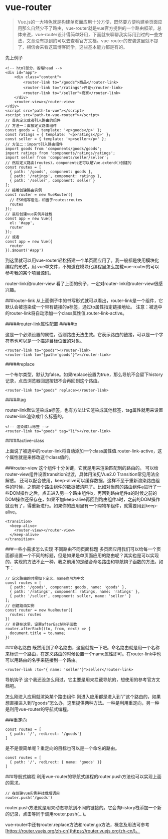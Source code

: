 # vue-router
>Vue.js的一大特色就是构建单页面应用十分方便，既然要方便构建单页面应用那么自然少不了路由，vue-router就是vue官方提供的一个路由框架。总体来说，vue-router设计得简单好用，下面就来聊聊我实际用到过的一些方法，文章没有提到的可以去查看官方文档。vue-router的安装这里就不提了，相信会来看这篇博客同学，这些基本能力都是有的。

先上例子
```
<!-- html部分，省略head -->
<div id="app">
    <div class="content">
        <router-link to="/goods">商品</router-link>
        <router-link to="/ratings">评论</router-link>
        <router-link to="/seller">商家</router-link>
    </div>
    <router-view></router-view>
</div>
<script src="path-to-vue"></script>
<script src="path-to-vue-router"></script>
// 首先定义或者引入路由的组件
// 方法一：直接定义路由组件
const goods = { template: '<p>goods</p>' };
const ratings = { template: '<p>ratings</p>' };
const seller = { template: '<p>seller</p>' };
// 方法二：import引入路由组件
import goods from 'components/goods/goods';
import ratings from 'components/ratings/ratings';
import seller from 'components/seller/seller';
// 然后定义路由(routes)，components还可以是Vue.extend()创建的
const routes = [
  { path: '/goods', component: goods },
  { path: '/ratings', component: ratings },
  { path: '/seller', component: seller }
];
// 接着创建路由实例
const router = new VueRouter({
  // ES6缩写语法，相当于routes:routes
  routes  
});
// 最后创建vue实例并挂载
const app = new Vue({
  el: '#app',
  router
});
// 或者
const app = new Vue({
  router
}).$mount('#app')
```
到这里就可以用vue-router轻松搭建一个单页面应用了。我一般都是使用模块化编程的形式，用.vue单文件，不知道在模块化编程里怎么加载vue-router的可以参考我的某个项目源码。

router-link和router-view
看了上面的例子，一定对router-link和router-view很感兴趣。

###router-link
从上面例子中的书写形式就可以看出，router-link是一个组件，它默认会被渲染成一个带有链接的a标签，通过to属性指定链接地址。
注意：被选中的router-link将自动添加一个class属性值.router-link-active。

#####router-link属性配置
#####to


这是一个必须设置的属性，否则路由无法生效。它表示路由的链接，可以是一个字符串也可以是一个描述目标位置的对象。
```
<router-link to="goods"></router-link>
<router-link to="{path='goods'}"></router-link>
```
#####replace

一个布尔类型，默认为false。如果replace设置为true，那么导航不会留下history记录，点击浏览器回退按钮不会再回到这个路由。
```
<router-link to="goods" replace></router-link>
```
#####tag

router-link默认渲染成a标签，也有方法让它渲染成其他标签，tag属性就用来设置router-link渲染成什么标签的。
```
<!-- 渲染成li标签 -->
<router-link to="goods" tag="li"></router-link>
```
#####active-class

上面说了被选中的router-link将自动添加一个class属性值.router-link-active，这个属性就是来修改这个class值的。

###router-view
这个组件十分关键，它就是用来渲染匹配到的路由的。
可以给router-view组件设置transition过渡，具体用法见Vue2.0 Transition常见用法全解惑。
还可以配合<keep-alive>使用，keep-alive可以缓存数据，这样不至于重新渲染路由组件的时候，之前那个路由组件的数据被清除了。比如对当前的路由组件a进行了一些DOM操作之后，点击进入另一个路由组件b，再回到路由组件a的时候之前的DOM操作还保存在，如果不加keep-alive再回到路由组件a时，之前的DOM操作就没有了，得重新进行。如果你的应用里有一个购物车组件，就需要用到keep-alive。
```
<transition>
  <keep-alive>
    <router-view></router-view>
  </keep-alive>
</transition>
```
###一些小需求怎么实现
不同路由不同页面标题
多页面应用我们可以给每一个页面都设置一个不同的标题，但是如果是单页面应用的路由呢？其实也是可以实现的，实现的方法不止一种，我之前用的是结合命名路由和导航钩子函数的方法。如下：
```
// 定义路由的时候如下定义，name也可为中文
const routes = [
  { path: '/goods', component: goods, name: 'goods' },
  { path: '/ratings', component: ratings, name: 'ratings' },
  { path: '/seller', component: seller, name: 'seller' }
];
// 创建路由实例
const router = new VueRouter({
  routes: routes
})
// 关键在这里，设置afterEach钩子函数
router.afterEach((to, from, next) => {
  document.title = to.name;
})
```
###命名路由
既然用到了命名路由，这里就提一下吧。命名路由就是用一个名称来标识一个路由，在定义路由的时候设置一个name属性即可。在router-link中也可以用路由的名字来链接到一个路由。
```
<router-link :to="{ name: 'seller'}">seller</router-link>
```
导航钩子
这个我还没怎么用过，它主要是用来拦截导航的，想使用的参考官方文档吧。

怎么刚进入应用就渲染某个路由组件
刚进入应用都是进入到“/”这个路由的，如果想直接进入到“/goods”怎么办，这里提供两种方法。一种是利用重定向，另一种是利用vue-router的导航式编程。

###重定向
```
const routes = [
  { path: '/', redirect: '/goods'}
]
```
是不是很简单呢？重定向的目标也可以是一个命名的路由。
```
const routes = [
  { path: '/', redirect: { name: 'goods' }}
]
```
###导航式编程
利用vue-router的导航式编程的router.push方法也可以实现上面的需求。
```
// 在创建vue实例并挂载后调用
router.push('/goods')
```
router.push方法就是用来动态导航到不同的链接的。它会向history栈添加一个新的记录，点击<router-link :to="...">等同于调用router.push(...)。

vue-router中还有router.replace方法和router.go方法，概念及用法可参考[https://router.vuejs.org/zh-cn](https://router.vuejs.org/zh-cn/)。
